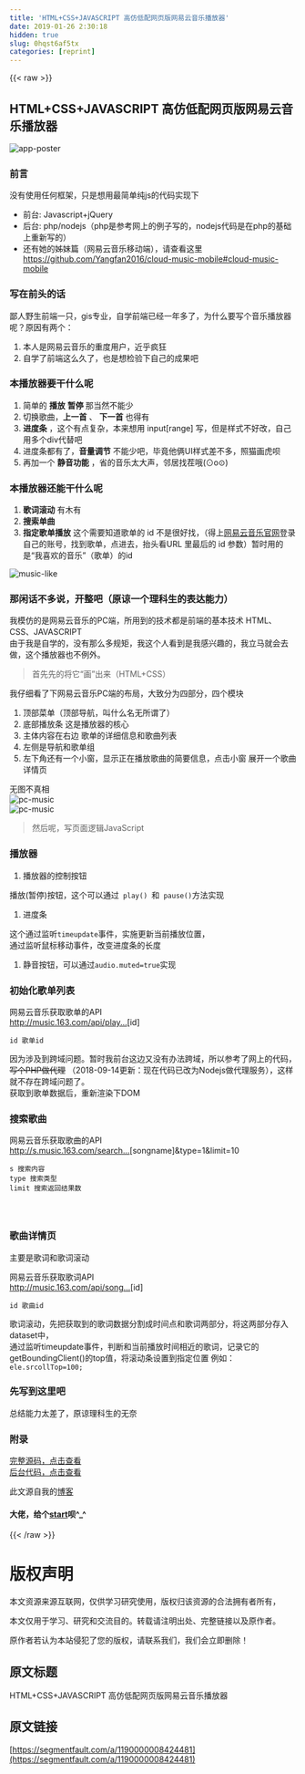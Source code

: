 ```yaml
---
title: 'HTML+CSS+JAVASCRIPT 高仿低配网页版网易云音乐播放器' 
date: 2019-01-26 2:30:18
hidden: true
slug: 0hqst6af5tx
categories: [reprint]
---
```


{{< raw >}}

                    
<h2 id="articleHeader0">HTML+CSS+JAVASCRIPT 高仿低配网页版网易云音乐播放器</h2>
<p><span class="img-wrap"><img data-src="/img/remote/1460000016411790?w=1359&amp;h=657" src="https://static.alili.tech/img/remote/1460000016411790?w=1359&amp;h=657" alt="app-poster" title="app-poster" style="cursor: pointer; display: inline;"></span></p>
<h3 id="articleHeader1">前言</h3>
<p>没有使用任何框架，只是想用最简单纯js的代码实现下</p>
<ul>
<li>前台: Javascript+jQuery</li>
<li>后台: php/nodejs（php是参考网上的例子写的，nodejs代码是在php的基础上重新写的）</li>
<li>还有她的姊妹篇（网易云音乐移动端），请查看这里  <a href="https://github.com/Yangfan2016/cloud-music-mobile#cloud-music-mobile" rel="nofollow noreferrer" target="_blank">https://github.com/Yangfan2016/cloud-music-mobile#cloud-music-mobile</a>
</li>
</ul>
<h3 id="articleHeader2">写在前头的话</h3>
<p>鄙人野生前端一只，gis专业，自学前端已经一年多了，为什么要写个音乐播放器呢？原因有两个：</p>
<ol>
<li>本人是网易云音乐的重度用户，近乎疯狂</li>
<li>自学了前端这么久了，也是想检验下自己的成果吧</li>
</ol>
<h3 id="articleHeader3">本播放器要干什么呢</h3>
<ol>
<li>简单的 <strong>播放</strong> <strong>暂停</strong> 那当然不能少</li>
<li>切换歌曲，<strong>上一首</strong> 、 <strong>下一首</strong> 也得有</li>
<li>
<strong>进度条</strong> ，这个有点复杂，本来想用 input[range] 写，但是样式不好改，自己用多个div代替吧</li>
<li>进度条都有了，<strong>音量调节</strong> 不能少吧，毕竟他俩UI样式差不多，照猫画虎呗</li>
<li>再加一个 <strong>静音功能</strong> ，省的音乐太大声，邻居找茬哦(⊙o⊙)</li>
</ol>
<h3 id="articleHeader4">本播放器还能干什么呢</h3>
<ol>
<li>
<strong>歌词滚动</strong> 有木有</li>
<li><strong>搜索单曲</strong></li>
<li>
<strong>指定歌单播放</strong>  这个需要知道歌单的 id 不是很好找，（得上<a href="http://music.163.com" rel="nofollow noreferrer" target="_blank">网易云音乐官网</a>登录自己的账号，找到歌单，点进去，抬头看URL 里最后的 id 参数）暂时用的是“我喜欢的音乐”（歌单）的id</li>
</ol>
<p><span class="img-wrap"><img data-src="/img/remote/1460000016411791?w=1366&amp;h=363" src="https://static.alili.tech/img/remote/1460000016411791?w=1366&amp;h=363" alt="music-like" title="music-like" style="cursor: pointer; display: inline;"></span></p>
<h3 id="articleHeader5">那闲话不多说，开整吧（原谅一个理科生的表达能力）</h3>
<p>我模仿的是网易云音乐的PC端，所用到的技术都是前端的基本技术 HTML、CSS、JAVASCRIPT  <br>由于我是自学的，没有那么多规矩，我这个人看到是我感兴趣的，我立马就会去做，这个播放器也不例外。</p>
<blockquote>首先先的将它“画”出来（HTML+CSS）</blockquote>
<p>我仔细看了下网易云音乐PC端的布局，大致分为四部分，四个模块</p>
<ol>
<li>顶部菜单（顶部导航，叫什么名无所谓了）</li>
<li>底部播放条 这是播放器的核心</li>
<li>主体内容在右边 歌单的详细信息和歌曲列表</li>
<li>左侧是导航和歌单组</li>
<li>左下角还有一个小窗，显示正在播放歌曲的简要信息，点击小窗 展开一个歌曲详情页</li>
</ol>
<p>无图不真相<br><span class="img-wrap"><img data-src="/img/remote/1460000016411792?w=1366&amp;h=728" src="https://static.alili.tech/img/remote/1460000016411792?w=1366&amp;h=728" alt="pc-music" title="pc-music" style="cursor: pointer;"></span><br><span class="img-wrap"><img data-src="/img/remote/1460000016411793?w=1366&amp;h=731" src="https://static.alili.tech/img/remote/1460000016411793?w=1366&amp;h=731" alt="pc-music" title="pc-music" style="cursor: pointer;"></span></p>
<blockquote>然后呢，写页面逻辑JavaScript</blockquote>
<h3 id="articleHeader6">播放器</h3>
<ol><li>播放器的控制按钮</li></ol>
<p>播放(暂停)按钮，这个可以通过<code> play() </code>和<code> pause()</code>方法实现</p>
<ol><li>进度条</li></ol>
<p>这个通过监听<code>timeupdate</code>事件，实施更新当前播放位置，<br>通过监听鼠标移动事件，改变进度条的长度</p>
<ol><li>静音按钮，可以通过<code>audio.muted=true</code>实现</li></ol>
<h3 id="articleHeader7">初始化歌单列表</h3>
<p>网易云音乐获取歌单的API <br><a href="http://music.163.com/api/playlist/detail?id=" rel="nofollow noreferrer" target="_blank">http://music.163.com/api/play...</a>[id]</p>
<div class="widget-codetool" style="display:none;">
      <div class="widget-codetool--inner">
      <span class="selectCode code-tool" data-toggle="tooltip" data-placement="top" title="" data-original-title="全选"></span>
      <span type="button" class="copyCode code-tool" data-toggle="tooltip" data-placement="top" data-clipboard-text="id 歌单id
" title="" data-original-title="复制"></span>
      <span type="button" class="saveToNote code-tool" data-toggle="tooltip" data-placement="top" title="" data-original-title="放进笔记"></span>
      </div>
      </div><pre class="hljs applescript"><code><span class="hljs-built_in">id</span> 歌单<span class="hljs-built_in">id</span>
</code></pre>
<p>因为涉及到跨域问题。暂时我前台这边又没有办法跨域，所以参考了网上的代码，<del>写个PHP做代理</del> （2018-09-14更新：现在代码已改为Nodejs做代理服务），这样就不存在跨域问题了。<br>获取到歌单数据后，重新渲染下DOM</p>
<h3 id="articleHeader8">搜索歌曲</h3>
<p>网易云音乐获取歌曲的API  <br><a href="http://s.music.163.com/search/get?s=" rel="nofollow noreferrer" target="_blank">http://s.music.163.com/search...</a>[songname]&amp;type=1&amp;limit=10</p>
<div class="widget-codetool" style="display:none;">
      <div class="widget-codetool--inner">
      <span class="selectCode code-tool" data-toggle="tooltip" data-placement="top" title="" data-original-title="全选"></span>
      <span type="button" class="copyCode code-tool" data-toggle="tooltip" data-placement="top" data-clipboard-text="s           搜索内容
type        搜索类型
limit       搜索返回结果数

" title="" data-original-title="复制"></span>
      <span type="button" class="saveToNote code-tool" data-toggle="tooltip" data-placement="top" title="" data-original-title="放进笔记"></span>
      </div>
      </div><pre class="hljs ada"><code>s           搜索内容
<span class="hljs-keyword">type</span>        <span class="hljs-type">搜索类型
</span>limit       搜索返回结果数

</code></pre>
<h3 id="articleHeader9">歌曲详情页</h3>
<p>主要是歌词和歌词滚动</p>
<p>网易云音乐获取歌词API  <br><a href="http://music.163.com/api/song/lyric?os=pc&amp;id=" rel="nofollow noreferrer" target="_blank">http://music.163.com/api/song...</a>[id]</p>
<div class="widget-codetool" style="display:none;">
      <div class="widget-codetool--inner">
      <span class="selectCode code-tool" data-toggle="tooltip" data-placement="top" title="" data-original-title="全选"></span>
      <span type="button" class="copyCode code-tool" data-toggle="tooltip" data-placement="top" data-clipboard-text="id 歌曲id
" title="" data-original-title="复制"></span>
      <span type="button" class="saveToNote code-tool" data-toggle="tooltip" data-placement="top" title="" data-original-title="放进笔记"></span>
      </div>
      </div><pre class="hljs applescript"><code><span class="hljs-built_in">id</span> 歌曲<span class="hljs-built_in">id</span>
</code></pre>
<p>歌词滚动，先把获取到的歌词数据分割成时间点和歌词两部分，将这两部分存入dataset中，<br>通过监听timeupdate事件，判断和当前播放时间相近的歌词，记录它的getBoundingClient()的top值，将滚动条设置到指定位置 例如：<code>ele.srcollTop=100;</code></p>
<h3 id="articleHeader10">先写到这里吧</h3>
<p>总结能力太差了，原谅理科生的无奈</p>
<h3 id="articleHeader11">附录</h3>
<p><a href="https://github.com/Yangfan2016/cloud-music-web" rel="nofollow noreferrer" target="_blank">完整源码，点击查看</a>  <br><a href="https://github.com/Yangfan2016/cloud-music-web/tree/master/server" rel="nofollow noreferrer" target="_blank">后台代码，点击查看</a></p>
<p>此文源自我的<a href="https://yangfan2016.github.io/2017/02/18/%E7%BD%91%E6%98%93%E4%BA%91%E9%9F%B3%E4%B9%90%E6%92%AD%E6%94%BE%E5%99%A8/" rel="nofollow noreferrer" target="_blank">博客</a></p>
<h4>大佬，给个<a href="https://github.com/Yangfan2016/cloud-music-web" rel="nofollow noreferrer" target="_blank">start</a>呗^_^</h4>

                
{{< /raw >}}

# 版权声明
本文资源来源互联网，仅供学习研究使用，版权归该资源的合法拥有者所有，

本文仅用于学习、研究和交流目的。转载请注明出处、完整链接以及原作者。

原作者若认为本站侵犯了您的版权，请联系我们，我们会立即删除！

## 原文标题
HTML+CSS+JAVASCRIPT 高仿低配网页版网易云音乐播放器

## 原文链接
[https://segmentfault.com/a/1190000008424481](https://segmentfault.com/a/1190000008424481)

